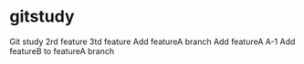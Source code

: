 gitstudy
========

Git study
2rd feature
3td feature
Add featureA branch
Add featureA A-1
Add featureB to featureA branch
